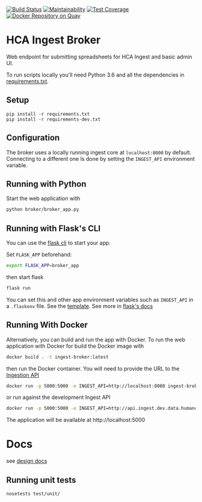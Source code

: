[![Build Status](https://travis-ci.org/HumanCellAtlas/ingest-client.svg?branch=master)](https://travis-ci.org/HumanCellAtlas/ingest-broker)
[![Maintainability](https://api.codeclimate.com/v1/badges/c3cb9256f7e92537fa99/maintainability)](https://codeclimate.com/github/HumanCellAtlas/ingest-broker/maintainability)
[![Test Coverage](https://api.codeclimate.com/v1/badges/c3cb9256f7e92537fa99/test_coverage)](https://codeclimate.com/github/HumanCellAtlas/ingest-broker/test_coverage)
[![Docker Repository on Quay](https://quay.io/repository/humancellatlas/ingest-broker/status "Docker Repository on Quay")](https://quay.io/repository/humancellatlas/ingest-broker)

# HCA Ingest Broker

Web endpoint for submitting spreadsheets for HCA Ingest and basic admin UI. 
 
To run scripts locally you'll need Python 3.6 and all the dependencies in [requirements.txt](requirements.txt).

## Setup

```
pip install -r requirements.txt
pip install -r requirements-dev.txt
```

## Configuration

The broker uses a locally running ingest core at `localhost:8000` by default. Connecting to a different one
Is done by setting the `INGEST_API` environment variable.

## Running with Python 

Start the web application with 

```bash
python broker/broker_app.py
```

## Running with Flask's CLI

You can use the [flask cli](https://flask.palletsprojects.com/en/2.0.x/cli) to start your app.

Set `FLASK_APP` beforehand:

```bash
export FLASK_APP=broker_app
```

then start flask

```bash
flask run
```

You can set this and other app environment variables such as `INGEST_API` in a `.flaskenv` file.
See the [template](.flaskenv.template).
See more in [flask's docs](https://flask.palletsprojects.com/en/2.0.x/cli/#environment-variables-from-dotenv)

## Running With Docker
Alternatively, you can build and run the app with Docker. To run the web application with Docker for build the Docker image with 

```bash
docker build . -t ingest-broker:latest
```

then run the Docker container. You will need to provide the URL to the [Ingestion API](https://github.com/HumanCellAtlas/ingest-core)

```bash
docker run -p 5000:5000 -e INGEST_API=http://localhost:8080 ingest-broker:latest
```

or run against the development Ingest API
```bash
docker run -p 5000:5000 -e INGEST_API=http://api.ingest.dev.data.humancellatlas.org ingest-broker:latest
```

The application will be available at http://localhost:5000

# Docs

see [design docs](doc/)

## Running unit tests

```bash
nosetests test/unit/
```
